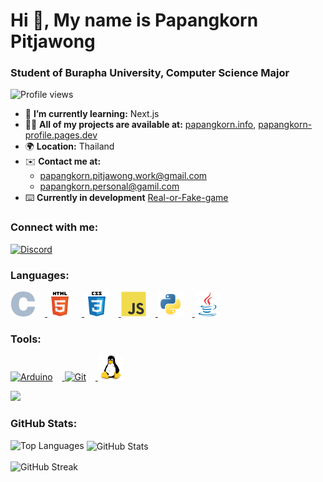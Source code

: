 <h1 align="left">Hi 👋, My name is Papangkorn Pitjawong</h1>
<h3 align="left">Student of Burapha University, Computer Science Major</h3>

<p align="left">
  <img src="https://komarev.com/ghpvc/?username=tahpapangkorn&label=Profile%20views&color=0e75b6&style=flat" alt="Profile views" />
</p>



- 🌱 **I’m currently learning:** Next.js 
- 👨‍💻 **All of my projects are available at:** [papangkorn.info](https://papangkorn.info), [papangkorn-profile.pages.dev](https://papangkorn-profile.pages.dev/)  
- 🌍 **Location:** Thailand  
- ✉️ **Contact me at:**  
  - [papangkorn.pitjawong.work@gmail.com](mailto:papangkorn.pitjawong.work@gmail.com)  
  - [papangkorn.personal@gamil.com](mailto:papangkorn.personal@gamil.com)  
- ⌨️ **Currently in development** [Real-or-Fake-game](https://github.com/JatenipatChanapisitthi/Real-or-FaKe-game)


<h3 align="left">Connect with me:</h3>
<p align="left">
  <a href="https://discord.com/users/yahya5" target="_blank">
    <img src="https://raw.githubusercontent.com/danielcranney/readme-generator/main/public/icons/socials/discord.svg" width="32" height="40" alt="Discord">
  </a>
</p>



<h3 align="left">Languages:</h3>
<p align="left">
  <a href="https://www.cprogramming.com/" target="_blank" rel="noreferrer">
    <img src="https://raw.githubusercontent.com/devicons/devicon/master/icons/c/c-original.svg" alt="C" width="40" height="40" style="margin-right: 15px;" />
  </a>
  <a href="https://www.w3.org/html/" target="_blank" rel="noreferrer">
    <img src="https://raw.githubusercontent.com/devicons/devicon/master/icons/html5/html5-original-wordmark.svg" alt="HTML5" width="40" height="40" style="margin-right: 15px;" />
  </a>
  <a href="https://www.w3schools.com/css/" target="_blank" rel="noreferrer">
    <img src="https://raw.githubusercontent.com/devicons/devicon/master/icons/css3/css3-original-wordmark.svg" alt="CSS3" width="40" height="40" style="margin-right: 15px;" />
  </a>
  <a href="https://developer.mozilla.org/en-US/docs/Web/JavaScript" target="_blank" rel="noreferrer">
    <img src="https://raw.githubusercontent.com/devicons/devicon/master/icons/javascript/javascript-original.svg" alt="JavaScript" width="40" height="40" style="margin-right: 15px;" />
  </a>
  <a href="https://www.python.org" target="_blank" rel="noreferrer">
    <img src="https://raw.githubusercontent.com/devicons/devicon/master/icons/python/python-original.svg" alt="Python" width="40" height="40" style="margin-right: 15px;" />
  </a>
  <a href="https://www.java.com" target="_blank" rel="noreferrer">
    <img src="https://raw.githubusercontent.com/devicons/devicon/master/icons/java/java-original.svg" alt="Java" width="40" height="40" style="margin-right: 15px;" />
  </a>
</p>

<h3 align="left">Tools:</h3>
<p align="left">
  <a href="https://www.arduino.cc/" target="_blank" rel="noreferrer">
    <img src="https://cdn.worldvectorlogo.com/logos/arduino-1.svg" alt="Arduino" width="40" height="40" style="margin-right: 15px;" />
  </a>
  <a href="https://git-scm.com/" target="_blank" rel="noreferrer">
    <img src="https://www.vectorlogo.zone/logos/git-scm/git-scm-icon.svg" alt="Git" width="40" height="40" style="margin-right: 15px;" />
  </a>
  <a href="https://www.linux.org/" target="_blank" rel="noreferrer">
    <img src="https://raw.githubusercontent.com/devicons/devicon/master/icons/linux/linux-original.svg" alt="Linux" width="40" height="40" style="margin-right: 15px;" />
  </a>
</p>

<a href="https://www.buymeacoffee.com/tahpapngkorn"><img src="https://img.buymeacoffee.com/button-api/?text=Buy me a brain&emoji=🧠&slug=tahpapngkorn&button_colour=ffdcea&font_colour=000000&font_family=Bree&outline_colour=000000&coffee_colour=FFDD00" /></a>

<h3 align="left">GitHub Stats:</h3>
<p align="left">
  <img align="left" src="https://github-readme-stats.vercel.app/api/top-langs?username=tahpapangkorn&show_icons=true&locale=en&layout=compact" alt="Top Languages" />
</p>

<p>&nbsp;<img align="center" src="https://github-readme-stats.vercel.app/api?username=tahpapangkorn&show_icons=true&locale=en" alt="GitHub Stats" /></p>

<p><img align="center" src="https://github-readme-streak-stats.herokuapp.com/?user=tahpapangkorn&" alt="GitHub Streak" /></p>
